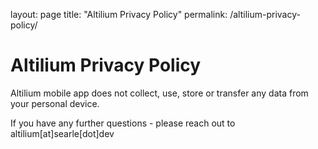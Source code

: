 layout: page
title: "Altilium Privacy Policy"
permalink: /altilium-privacy-policy/

# Altilium Privacy Policy

Altilium mobile app does not collect, use, store or transfer any data from your personal device.

If you have any further questions - please reach out to altilium[at]searle[dot]dev
